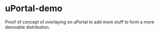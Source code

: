 uPortal-demo
============

Proof of concept of overlaying on uPortal to add more stuff to form a more demoable distribution.

